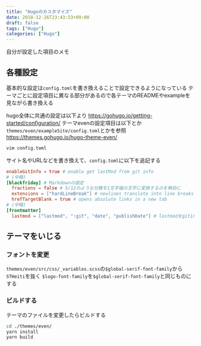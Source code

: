 ```yaml
---
title: "Hugoのカスタマイズ"
date: 2018-12-26T23:43:53+09:00
draft: false
tags: ["Hugo"]
categories: ["Hugo"]
---
```


自分が設定した項目のメモ

## 各種設定
基本的な設定は`config.toml`を書き換えることで設定できるようになっている
テーマごとに設定項目に異なる部分があるので各テーマのREADMEやexampleを見ながら書き換える

hugo全体に共通の設定は以下より
https://gohugo.io/getting-started/configuration/
テーマevenの設定項目は以下とか`themes/even/exampleSite/config.toml`とかを参照
https://themes.gohugo.io/hugo-theme-even/
```bash
vim config.toml
```
サイト名やURLなどを書き換えて、`config.toml`に以下を追記する
```toml
enableGitInfo = true # enable get lastMod from git info
# (中略)
[blackfriday] # Markdownの設定
  fractions = false # 5/12のような分数を1文字幅の文字に変換するのを無効に
  extensions = ["hardLineBreak"] # newlines translate into line breaks
  hrefTargetBlank = true # opens absolute links in a new tab
# (中略)
[frontmatter]
  lastmod = ["lastmod", ":git", "date", "publishDate"] # lastmodをgitinfoより優先させる(デフォルトではlastmodを明記してもgitinfoで上書き)
```

## テーマをいじる
### フォントを変更
`themes/even/src/css/_variables.scss`の`$global-serif-font-family`から`STHeiti`を抜く
`$logo-font-family`を`$global-serif-font-family`と同じものにする

<!-- ## h1,h2,h3...のフォントサイズを変更する
h1とh2の見分けがつきにくかったのでh2をh3のサイズに、h3をh4のサイズに...
`themes/even/src/css/_variables.scss`の`$global-headings`を以下に変更
```scss
  h1: 26px,
  h2: 20px,
  h3: 16px,
  h4: 14px,
  h5: 14px,
  h6: 14px
``` -->

### ビルドする
テーマのファイルを変更したらビルドする
```bash
cd ./themes/even/
yarn install
yarn build
```

